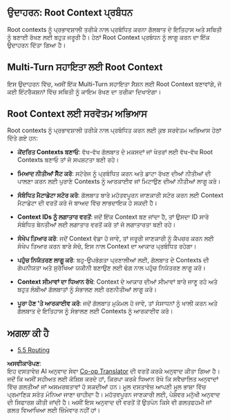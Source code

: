 <!--
CO_OP_TRANSLATOR_METADATA:
{
  "original_hash": "8311f46a35cf608c9780f39b62c9dc3f",
  "translation_date": "2025-07-14T02:01:29+00:00",
  "source_file": "05-AdvancedTopics/mcp-root-contexts/README.md",
  "language_code": "pa"
}
-->
## ਉਦਾਹਰਨ: Root Context ਪ੍ਰਬੰਧਨ

Root contexts ਨੂੰ ਪ੍ਰਭਾਵਸ਼ਾਲੀ ਤਰੀਕੇ ਨਾਲ ਪ੍ਰਬੰਧਿਤ ਕਰਨਾ ਗੱਲਬਾਤ ਦੇ ਇਤਿਹਾਸ ਅਤੇ ਸਥਿਤੀ ਨੂੰ ਬਣਾਈ ਰੱਖਣ ਲਈ ਬਹੁਤ ਜਰੂਰੀ ਹੈ। ਹੇਠਾਂ Root Context ਪ੍ਰਬੰਧਨ ਨੂੰ ਲਾਗੂ ਕਰਨ ਦਾ ਇੱਕ ਉਦਾਹਰਨ ਦਿੱਤਾ ਗਿਆ ਹੈ।  

## Multi-Turn ਸਹਾਇਤਾ ਲਈ Root Context

ਇਸ ਉਦਾਹਰਨ ਵਿੱਚ, ਅਸੀਂ ਇੱਕ Multi-Turn ਸਹਾਇਤਾ ਸੈਸ਼ਨ ਲਈ Root Context ਬਣਾਵਾਂਗੇ, ਜੋ ਕਈ ਇੰਟਰੈਕਸ਼ਨਾਂ ਵਿੱਚ ਸਥਿਤੀ ਨੂੰ ਕਾਇਮ ਰੱਖਣ ਦਾ ਤਰੀਕਾ ਦਿਖਾਏਗਾ।  

## Root Context ਲਈ ਸਰਵੋਤਮ ਅਭਿਆਸ

Root contexts ਨੂੰ ਪ੍ਰਭਾਵਸ਼ਾਲੀ ਤਰੀਕੇ ਨਾਲ ਪ੍ਰਬੰਧਿਤ ਕਰਨ ਲਈ ਕੁਝ ਸਰਵੋਤਮ ਅਭਿਆਸ ਹੇਠਾਂ ਦਿੱਤੇ ਗਏ ਹਨ:

- **ਕੇਂਦਰਿਤ Contexts ਬਣਾਓ**: ਵੱਖ-ਵੱਖ ਗੱਲਬਾਤ ਦੇ ਮਕਸਦਾਂ ਜਾਂ ਖੇਤਰਾਂ ਲਈ ਵੱਖ-ਵੱਖ Root Contexts ਬਣਾਓ ਤਾਂ ਜੋ ਸਪਸ਼ਟਤਾ ਬਣੀ ਰਹੇ।

- **ਮਿਆਦ ਨੀਤੀਆਂ ਸੈੱਟ ਕਰੋ**: ਸਟੋਰੇਜ ਨੂੰ ਪ੍ਰਬੰਧਿਤ ਕਰਨ ਅਤੇ ਡਾਟਾ ਰੱਖਣ ਦੀਆਂ ਨੀਤੀਆਂ ਦੀ ਪਾਲਣਾ ਕਰਨ ਲਈ ਪੁਰਾਣੇ Contexts ਨੂੰ ਆਰਕਾਈਵ ਜਾਂ ਮਿਟਾਉਣ ਦੀਆਂ ਨੀਤੀਆਂ ਲਾਗੂ ਕਰੋ।

- **ਸੰਬੰਧਿਤ ਮੈਟਾਡੇਟਾ ਸਟੋਰ ਕਰੋ**: ਗੱਲਬਾਤ ਬਾਰੇ ਮਹੱਤਵਪੂਰਨ ਜਾਣਕਾਰੀ ਸਟੋਰ ਕਰਨ ਲਈ Context ਮੈਟਾਡੇਟਾ ਦੀ ਵਰਤੋਂ ਕਰੋ ਜੋ ਬਾਅਦ ਵਿੱਚ ਲਾਭਦਾਇਕ ਹੋ ਸਕਦੀ ਹੈ।

- **Context IDs ਨੂੰ ਲਗਾਤਾਰ ਵਰਤੋਂ**: ਜਦੋਂ ਇੱਕ Context ਬਣ ਜਾਂਦਾ ਹੈ, ਤਾਂ ਉਸਦਾ ID ਸਾਰੇ ਸੰਬੰਧਿਤ ਬੇਨਤੀਆਂ ਲਈ ਲਗਾਤਾਰ ਵਰਤੋਂ ਕਰੋ ਤਾਂ ਜੋ ਲਗਾਤਾਰਤਾ ਬਣੀ ਰਹੇ।

- **ਸੰਖੇਪ ਤਿਆਰ ਕਰੋ**: ਜਦੋਂ Context ਵੱਡਾ ਹੋ ਜਾਵੇ, ਤਾਂ ਜਰੂਰੀ ਜਾਣਕਾਰੀ ਨੂੰ ਕੈਪਚਰ ਕਰਨ ਲਈ ਸੰਖੇਪ ਤਿਆਰ ਕਰਨ ਬਾਰੇ ਸੋਚੋ, ਇਸ ਨਾਲ Context ਦਾ ਆਕਾਰ ਪ੍ਰਬੰਧਿਤ ਰਹੇਗਾ।

- **ਪਹੁੰਚ ਨਿਯੰਤਰਣ ਲਾਗੂ ਕਰੋ**: ਬਹੁ-ਉਪਭੋਗਤਾ ਪ੍ਰਣਾਲੀਆਂ ਲਈ, ਗੱਲਬਾਤ ਦੇ Contexts ਦੀ ਗੋਪਨੀਯਤਾ ਅਤੇ ਸੁਰੱਖਿਆ ਯਕੀਨੀ ਬਣਾਉਣ ਲਈ ਢੰਗ ਨਾਲ ਪਹੁੰਚ ਨਿਯੰਤਰਣ ਲਾਗੂ ਕਰੋ।

- **Context ਸੀਮਾਵਾਂ ਦਾ ਧਿਆਨ ਰੱਖੋ**: Context ਦੇ ਆਕਾਰ ਦੀਆਂ ਸੀਮਾਵਾਂ ਬਾਰੇ ਜਾਣੂ ਰਹੋ ਅਤੇ ਬਹੁਤ ਲੰਬੀਆਂ ਗੱਲਬਾਤਾਂ ਨੂੰ ਸੰਭਾਲਣ ਲਈ ਰਣਨੀਤੀਆਂ ਲਾਗੂ ਕਰੋ।

- **ਪੂਰਾ ਹੋਣ 'ਤੇ ਆਰਕਾਈਵ ਕਰੋ**: ਜਦੋਂ ਗੱਲਬਾਤ ਮੁਕੰਮਲ ਹੋ ਜਾਵੇ, ਤਾਂ ਸੰਸਾਧਨਾਂ ਨੂੰ ਖਾਲੀ ਕਰਨ ਅਤੇ ਗੱਲਬਾਤ ਦੇ ਇਤਿਹਾਸ ਨੂੰ ਸੰਭਾਲਣ ਲਈ Contexts ਨੂੰ ਆਰਕਾਈਵ ਕਰੋ।  

## ਅਗਲਾ ਕੀ ਹੈ

- [5.5 Routing](../mcp-routing/README.md)

**ਅਸਵੀਕਾਰੋਪਣ**:  
ਇਹ ਦਸਤਾਵੇਜ਼ AI ਅਨੁਵਾਦ ਸੇਵਾ [Co-op Translator](https://github.com/Azure/co-op-translator) ਦੀ ਵਰਤੋਂ ਕਰਕੇ ਅਨੁਵਾਦ ਕੀਤਾ ਗਿਆ ਹੈ। ਜਦੋਂ ਕਿ ਅਸੀਂ ਸਹੀਅਤ ਲਈ ਕੋਸ਼ਿਸ਼ ਕਰਦੇ ਹਾਂ, ਕਿਰਪਾ ਕਰਕੇ ਧਿਆਨ ਰੱਖੋ ਕਿ ਸਵੈਚਾਲਿਤ ਅਨੁਵਾਦਾਂ ਵਿੱਚ ਗਲਤੀਆਂ ਜਾਂ ਅਸਮਰਥਤਾਵਾਂ ਹੋ ਸਕਦੀਆਂ ਹਨ। ਮੂਲ ਦਸਤਾਵੇਜ਼ ਆਪਣੀ ਮੂਲ ਭਾਸ਼ਾ ਵਿੱਚ ਪ੍ਰਮਾਣਿਕ ਸਰੋਤ ਮੰਨਿਆ ਜਾਣਾ ਚਾਹੀਦਾ ਹੈ। ਮਹੱਤਵਪੂਰਨ ਜਾਣਕਾਰੀ ਲਈ, ਪੇਸ਼ੇਵਰ ਮਨੁੱਖੀ ਅਨੁਵਾਦ ਦੀ ਸਿਫਾਰਸ਼ ਕੀਤੀ ਜਾਂਦੀ ਹੈ। ਅਸੀਂ ਇਸ ਅਨੁਵਾਦ ਦੀ ਵਰਤੋਂ ਤੋਂ ਉਤਪੰਨ ਕਿਸੇ ਵੀ ਗਲਤਫਹਮੀ ਜਾਂ ਗਲਤ ਵਿਆਖਿਆ ਲਈ ਜ਼ਿੰਮੇਵਾਰ ਨਹੀਂ ਹਾਂ।